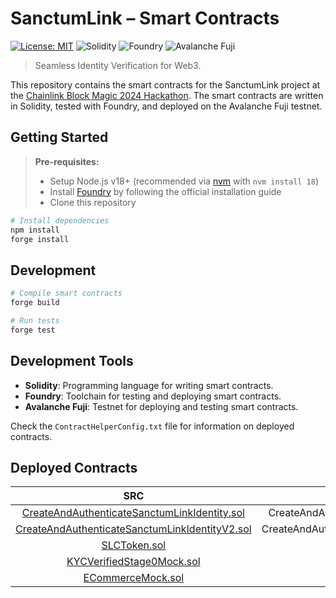
# SanctumLink – Smart Contracts

[![License: MIT](https://img.shields.io/badge/License-MIT-yellow.svg)](https://opensource.org/licenses/MIT)
![Solidity](https://img.shields.io/badge/Solidity-blue)
![Foundry](https://img.shields.io/badge/Foundry-gray)
![Avalanche Fuji](https://img.shields.io/badge/Avalanche_Fuji-red)

> Seamless Identity Verification for Web3.

This repository contains the smart contracts for the SanctumLink project at the [Chainlink Block Magic 2024 Hackathon](https://chain.link/hackathon). The smart contracts are written in Solidity, tested with Foundry, and deployed on the Avalanche Fuji testnet.

## Getting Started

> **Pre-requisites:**
>
> - Setup Node.js v18+ (recommended via [nvm](https://github.com/nvm-sh/nvm) with `nvm install 18`)
> - Install [Foundry](https://github.com/gakonst/foundry) by following the official installation guide
> - Clone this repository

```bash
# Install dependencies
npm install
forge install
```

## Development

```bash
# Compile smart contracts
forge build

# Run tests
forge test
```

## Development Tools

- **Solidity**: Programming language for writing smart contracts.
- **Foundry**: Toolchain for testing and deploying smart contracts.
- **Avalanche Fuji**: Testnet for deploying and testing smart contracts.

Check the `ContractHelperConfig.txt` file for information on deployed contracts.

## Deployed Contracts

| SRC | Contract Name | Contract Address | Weblink |
| :---: | :-------------: | :----------------: | :-------: |
| [CreateAndAuthenticateSanctumLinkIdentity.sol](./src/CreateAndAuthenticateSanctumLinkIdentity.sol) | CreateAndAuthenticateSanctumLinkIdentity | 0x1d1E6b5c081b7a78dF50D5F5D615A8ad967A6456 | [Snowtrace](https://testnet.snowtrace.io/address/0x1d1E6b5c081b7a78dF50D5F5D615A8ad967A6456) |
| [CreateAndAuthenticateSanctumLinkIdentityV2.sol](./src/CreateAndAuthenticateSanctumLinkIdentityV2.sol) | CreateAndAuthenticateSanctumLinkIdentityV2 | 0x9E184868d411EB449b44a2629f07842c24DEE778 | [Snowtrace](https://testnet.snowtrace.io/address/0x9E184868d411EB449b44a2629f07842c24DEE778) |
| [SLCToken.sol](./src/SLCToken.sol) | SLCToken | 0x3bBcf45f1149a1aA7EB2d68A97e7e8A7f6B43E04 | [Snowtrace](https://testnet.snowtrace.io/address/0x3bBcf45f1149a1aA7EB2d68A97e7e8A7f6B43E04) |
| [KYCVerifiedStage0Mock.sol](./mocks/KYCVerifiedStage0Mock.sol) | KYCVerifiedStage0 | 0xEAe7F8fC942A44F88A358923a929F3658f8B98f64 | [Snowtrace](https://testnet.snowtrace.io/address/0xEAe7F8fC942A44F88A358923a929F3658f8B98f6) |
| [ECommerceMock.sol](./mocks/ECommerceMock.sol) | ECommerceMock | 0x68B902EF558A3C2A63941de44cb6066CD3F54470 | [Snowtrace](https://testnet.snowtrace.io/address/0x68B902EF558A3C2A63941de44cb6066CD3F54470) |